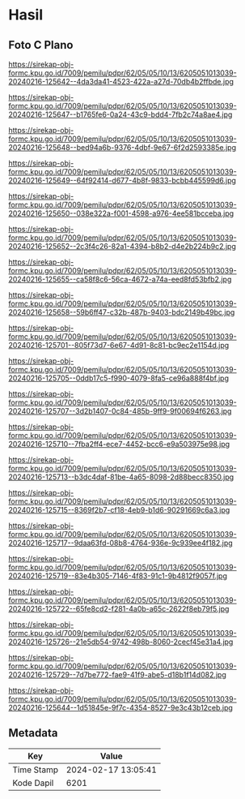 # Hasil

## Foto C Plano

https://sirekap-obj-formc.kpu.go.id/7009/pemilu/pdpr/62/05/05/10/13/6205051013039-20240216-125642--4da3da41-4523-422a-a27d-70db4b2ffbde.jpg

https://sirekap-obj-formc.kpu.go.id/7009/pemilu/pdpr/62/05/05/10/13/6205051013039-20240216-125647--b1765fe6-0a24-43c9-bdd4-7fb2c74a8ae4.jpg

https://sirekap-obj-formc.kpu.go.id/7009/pemilu/pdpr/62/05/05/10/13/6205051013039-20240216-125648--bed94a6b-9376-4dbf-9e67-6f2d2593385e.jpg

https://sirekap-obj-formc.kpu.go.id/7009/pemilu/pdpr/62/05/05/10/13/6205051013039-20240216-125649--64f92414-d677-4b8f-9833-bcbb445599d6.jpg

https://sirekap-obj-formc.kpu.go.id/7009/pemilu/pdpr/62/05/05/10/13/6205051013039-20240216-125650--038e322a-f001-4598-a976-4ee581bcceba.jpg

https://sirekap-obj-formc.kpu.go.id/7009/pemilu/pdpr/62/05/05/10/13/6205051013039-20240216-125652--2c3f4c26-82a1-4394-b8b2-d4e2b224b9c2.jpg

https://sirekap-obj-formc.kpu.go.id/7009/pemilu/pdpr/62/05/05/10/13/6205051013039-20240216-125655--ca58f8c6-56ca-4672-a74a-eed8fd53bfb2.jpg

https://sirekap-obj-formc.kpu.go.id/7009/pemilu/pdpr/62/05/05/10/13/6205051013039-20240216-125658--59b6ff47-c32b-487b-9403-bdc2149b49bc.jpg

https://sirekap-obj-formc.kpu.go.id/7009/pemilu/pdpr/62/05/05/10/13/6205051013039-20240216-125701--805f73d7-6e67-4d91-8c81-bc9ec2e1154d.jpg

https://sirekap-obj-formc.kpu.go.id/7009/pemilu/pdpr/62/05/05/10/13/6205051013039-20240216-125705--0ddb17c5-f990-4079-8fa5-ce96a888f4bf.jpg

https://sirekap-obj-formc.kpu.go.id/7009/pemilu/pdpr/62/05/05/10/13/6205051013039-20240216-125707--3d2b1407-0c84-485b-9ff9-9f00694f6263.jpg

https://sirekap-obj-formc.kpu.go.id/7009/pemilu/pdpr/62/05/05/10/13/6205051013039-20240216-125710--7fba2ff4-ece7-4452-bcc6-e9a503975e98.jpg

https://sirekap-obj-formc.kpu.go.id/7009/pemilu/pdpr/62/05/05/10/13/6205051013039-20240216-125713--b3dc4daf-81be-4a65-8098-2d88becc8350.jpg

https://sirekap-obj-formc.kpu.go.id/7009/pemilu/pdpr/62/05/05/10/13/6205051013039-20240216-125715--8369f2b7-cf18-4eb9-b1d6-90291669c6a3.jpg

https://sirekap-obj-formc.kpu.go.id/7009/pemilu/pdpr/62/05/05/10/13/6205051013039-20240216-125717--9daa63fd-08b8-4764-936e-9c939ee4f182.jpg

https://sirekap-obj-formc.kpu.go.id/7009/pemilu/pdpr/62/05/05/10/13/6205051013039-20240216-125719--83e4b305-7146-4f83-91c1-9b4812f9057f.jpg

https://sirekap-obj-formc.kpu.go.id/7009/pemilu/pdpr/62/05/05/10/13/6205051013039-20240216-125722--65fe8cd2-f281-4a0b-a65c-2622f8eb79f5.jpg

https://sirekap-obj-formc.kpu.go.id/7009/pemilu/pdpr/62/05/05/10/13/6205051013039-20240216-125726--21e5db54-9742-498b-8060-2cecf45e31a4.jpg

https://sirekap-obj-formc.kpu.go.id/7009/pemilu/pdpr/62/05/05/10/13/6205051013039-20240216-125729--7d7be772-fae9-41f9-abe5-d18b1f14d082.jpg

https://sirekap-obj-formc.kpu.go.id/7009/pemilu/pdpr/62/05/05/10/13/6205051013039-20240216-125644--1d51845e-9f7c-4354-8527-9e3c43b12ceb.jpg


## Metadata

| Key        | Value               |
| ---------- | ------------------- |
| Time Stamp | 2024-02-17 13:05:41 |
| Kode Dapil | 6201                |



